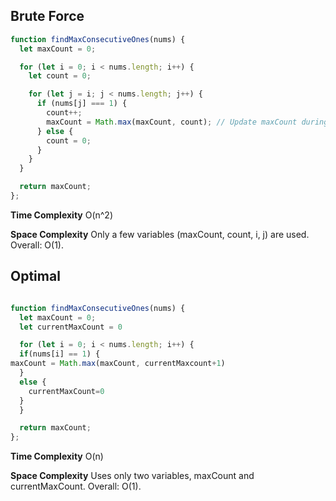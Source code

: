 ## Brute Force

```javascript
function findMaxConsecutiveOnes(nums) {
  let maxCount = 0;

  for (let i = 0; i < nums.length; i++) {
    let count = 0;

    for (let j = i; j < nums.length; j++) {
      if (nums[j] === 1) {
        count++;
        maxCount = Math.max(maxCount, count); // Update maxCount during the loop
      } else {
        count = 0;
      }
    }
  }

  return maxCount;
};

```

**Time Complexity**
O(n^2)

**Space Complexity**
Only a few variables (maxCount, count, i, j) are used.
Overall: O(1).


## Optimal

```javascript

function findMaxConsecutiveOnes(nums) {
  let maxCount = 0;
  let currentMaxCount = 0

  for (let i = 0; i < nums.length; i++) {
  if(nums[i] == 1) {
maxCount = Math.max(maxCount, currentMaxcount+1)
  }
  else {
    currentMaxCount=0
  }
  }

  return maxCount;
};
```

**Time Complexity**
O(n)

**Space Complexity**
Uses only two variables, maxCount and currentMaxCount.
Overall: O(1).